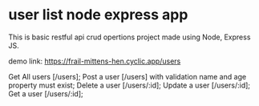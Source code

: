 # user list node express app
This is basic restful api crud opertions project made using Node, Express JS.

demo link: https://frail-mittens-hen.cyclic.app/users

Get All users [/users];
Post a user [/users] with validation name and age property must exist; 
Delete a user [/users/:id];
Update a user [/users/:id];
Get a user [/users/:id];


